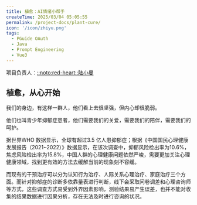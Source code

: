 ```yaml
---
title: 植愈：AI情绪小帮手
createTime: 2025/03/04 05:05:55
permalink: /project-docs/plant-cure/
icon: '/icon/zhiyu.png'
tags:
  - PGuide OAuth
  - Java
  - Prompt Engineering
  - Vue3
---
```


项目负责人：[::noto:red-heart::陆小曼](/friends/persons/)

## 植愈，从心开始

我们的身边，有这样一群人，他们看上去很坚强，但内心却很脆弱。

他们也叫青少年抑郁症患者，他们需要我们的关爱，需要我们的陪伴，需要我们的呵护。

据世界WHO 数据显示，全球有超过3.5 亿人患抑郁症；根据《中国国民心理健康发展报告（2021~2022）》数据显示，在该次调查中，抑郁风险检出率为10.6%，焦虑风险检出率为15.8%，中国人群的心理健康问题依然严峻，需要更加关注心理健康领域，找到更有效的方法去缓解当前的现象刻不容缓。

而现有的干预治疗可以分为认知行为治疗、人际关系心理治疗、家庭治疗三个方面。而针对抑郁症的诊断多依靠量表进行判断，线下会采取问卷调差和心理咨询师等方式，这些调查方式易受到外界因素影响，测验结果易产生误差，也并不能对收集的结果数据进行因果分析，存在无法及时进行咨询的状况。
